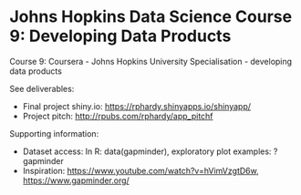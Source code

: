 # Johns Hopkins Data Science Course 9: Developing Data Products
Course 9: Coursera - Johns Hopkins University Specialisation - developing data products

See deliverables:
- Final project shiny.io:  https://rphardy.shinyapps.io/shinyapp/
- Project pitch: http://rpubs.com/rphardy/app_pitchf

Supporting information:
- Dataset access: In R: data(gapminder), exploratory plot examples: ?gapminder
- Inspiration: https://www.youtube.com/watch?v=hVimVzgtD6w, https://www.gapminder.org/


